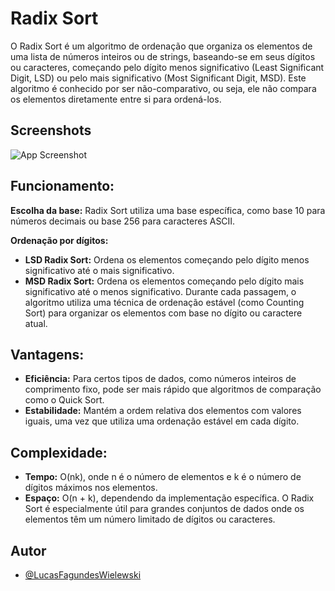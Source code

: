# Radix Sort

O Radix Sort é um algoritmo de ordenação que organiza os elementos de uma lista de números inteiros ou de strings, baseando-se em seus dígitos ou caracteres, começando pelo dígito menos significativo (Least Significant Digit, LSD) ou pelo mais significativo (Most Significant Digit, MSD). Este algoritmo é conhecido por ser não-comparativo, ou seja, ele não compara os elementos diretamente entre si para ordená-los.

## Screenshots

![App Screenshot](https://media.geeksforgeeks.org/wp-content/uploads/20230307194541/Radix-Sort-in-C-1-768.png)

## Funcionamento:

**Escolha da base:** Radix Sort utiliza uma base específica, como base 10 para números decimais ou base 256 para caracteres ASCII.

**Ordenação por dígitos:**
- **LSD Radix Sort:** Ordena os elementos começando pelo dígito menos significativo até o mais significativo.
- **MSD Radix Sort:** Ordena os elementos começando pelo dígito mais significativo até o menos significativo.
Durante cada passagem, o algoritmo utiliza uma técnica de ordenação estável (como Counting Sort) para organizar os elementos com base no dígito ou caractere atual.

## Vantagens:

- **Eficiência:** Para certos tipos de dados, como números inteiros de comprimento fixo, pode ser mais rápido que algoritmos de comparação como o Quick Sort.
- **Estabilidade:** Mantém a ordem relativa dos elementos com valores iguais, uma vez que utiliza uma ordenação estável em cada dígito.

## Complexidade:

- **Tempo:** O(nk), onde n é o número de elementos e k é o número de dígitos máximos nos elementos.
- **Espaço:** O(n + k), dependendo da implementação específica.
O Radix Sort é especialmente útil para grandes conjuntos de dados onde os elementos têm um número limitado de dígitos ou caracteres.

## Autor

- [@LucasFagundesWielewski](https://www.github.com/LucasFagundesWielewski)
